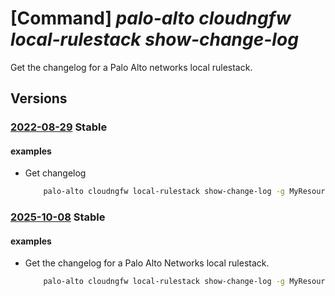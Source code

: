 # [Command] _palo-alto cloudngfw local-rulestack show-change-log_

Get the changelog for a Palo Alto networks local rulestack.

## Versions

### [2022-08-29](/Resources/mgmt-plane/L3N1YnNjcmlwdGlvbnMve30vcmVzb3VyY2Vncm91cHMve30vcHJvdmlkZXJzL3BhbG9hbHRvbmV0d29ya3MuY2xvdWRuZ2Z3L2xvY2FscnVsZXN0YWNrcy97fS9nZXRjaGFuZ2Vsb2c=/2022-08-29.xml) **Stable**

<!-- mgmt-plane /subscriptions/{}/resourcegroups/{}/providers/paloaltonetworks.cloudngfw/localrulestacks/{}/getchangelog 2022-08-29 -->

#### examples

- Get changelog
    ```bash
        palo-alto cloudngfw local-rulestack show-change-log -g MyResourceGroup -n MyLocalRulestacks
    ```

### [2025-10-08](/Resources/mgmt-plane/L3N1YnNjcmlwdGlvbnMve30vcmVzb3VyY2Vncm91cHMve30vcHJvdmlkZXJzL3BhbG9hbHRvbmV0d29ya3MuY2xvdWRuZ2Z3L2xvY2FscnVsZXN0YWNrcy97fS9nZXRjaGFuZ2Vsb2c=/2025-10-08.xml) **Stable**

<!-- mgmt-plane /subscriptions/{}/resourcegroups/{}/providers/paloaltonetworks.cloudngfw/localrulestacks/{}/getchangelog 2025-10-08 -->

#### examples

- Get the changelog for a Palo Alto Networks local rulestack.
    ```bash
        palo-alto cloudngfw local-rulestack show-change-log -g MyResourceGroup -n MyLocalRulestacks
    ```
